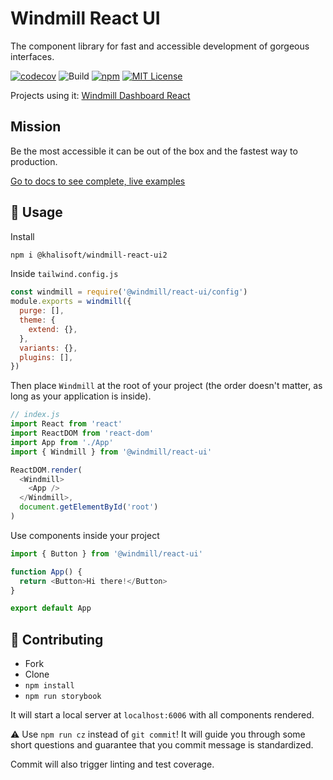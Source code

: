 # Windmill React UI

The component library for fast and accessible development of gorgeous interfaces.

<p>
  <a href="https://codecov.io/gh/estevanmaito/windmill-react-ui"><img src="https://codecov.io/gh/estevanmaito/windmill-react-ui/branch/master/graph/badge.svg" alt="codecov" /></a>
  <img src="https://github.com/estevanmaito/windmill-react-ui/workflows/Build/badge.svg" alt="Build" />
  <a href="https://www.npmjs.com/package/@windmill/react-ui"><img src="https://img.shields.io/npm/v/@windmill/react-ui" alt="npm" /></a>
  <a href="https://github.com/estevanmaito/windmill-react-ui/blob/master/LICENSE"><img src="https://img.shields.io/github/license/estevanmaito/windmill-react-ui" alt="MIT License" /></a>
</p>

Projects using it: [Windmill Dashboard React](https://github.com/estevanmaito/windmill-dashboard-react)

## Mission

Be the most accessible it can be out of the box and the fastest way to production.

[Go to docs to see complete, live examples](https://windmillui.com/react-ui)

## 🚀 Usage

Install

```sh
npm i @khalisoft/windmill-react-ui2
```

Inside `tailwind.config.js`

```js
const windmill = require('@windmill/react-ui/config')
module.exports = windmill({
  purge: [],
  theme: {
    extend: {},
  },
  variants: {},
  plugins: [],
})
```

Then place `Windmill` at the root of your project (the order doesn't matter, as long as your application is inside).

```js
// index.js
import React from 'react'
import ReactDOM from 'react-dom'
import App from './App'
import { Windmill } from '@windmill/react-ui'

ReactDOM.render(
  <Windmill>
    <App />
  </Windmill>,
  document.getElementById('root')
)
```

Use components inside your project

```js
import { Button } from '@windmill/react-ui'

function App() {
  return <Button>Hi there!</Button>
}

export default App
```

## 🔌 Contributing

- Fork
- Clone
- `npm install`
- `npm run storybook`

It will start a local server at `localhost:6006` with all components rendered.

⚠ Use `npm run cz` instead of `git commit`! It will guide you through some short questions and guarantee that you commit message is standardized.

Commit will also trigger linting and test coverage.
